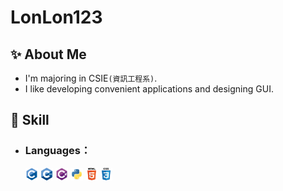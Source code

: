 # LonLon123
## ✨ About Me
- I'm majoring in CSIE`(資訊工程系)`.
- I like developing convenient applications and designing GUI.

## 🌱 Skill
- <h3 align="left">Languages：</h3>
  <p align="left">
    <img src="https://raw.githubusercontent.com/devicons/devicon/master/icons/c/c-original.svg" alt="c" width="20" height="20"/> </a> <img src="https://raw.githubusercontent.com/devicons/devicon/master/icons/cplusplus/cplusplus-original.svg" alt="cplusplus" width="20" height="20"/> </a> <img src="https://raw.githubusercontent.com/devicons/devicon/master/icons/csharp/csharp-original.svg" alt="csharp" width="20" height="20"/> </a> <img src="https://raw.githubusercontent.com/devicons/devicon/master/icons/python/python-original.svg" alt="python" width="20" height="20"/> </a> <img src="https://raw.githubusercontent.com/devicons/devicon/master/icons/html5/html5-original-wordmark.svg" alt="html5" width="20" height="20"/> </a> <img src="https://raw.githubusercontent.com/devicons/devicon/master/icons/css3/css3-original-wordmark.svg" alt="css3" width="20" height="20"/>
    </p>

